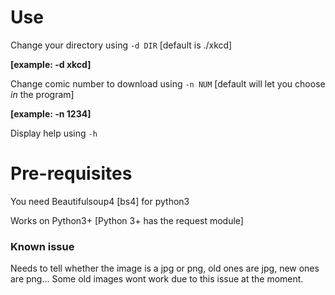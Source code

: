 # Use

Change your directory using `-d DIR` [default is ./xkcd]

**[example: -d xkcd]**


Change comic number to download using `-n NUM` [default will let you choose *in* the program]

**[example: -n 1234]**

Display help using `-h`

# Pre-requisites

You need Beautifulsoup4 [bs4] for python3

Works on Python3+ [Python 3+ has the request module]

### Known issue

Needs to tell whether the image is a jpg or png, old ones are jpg, new ones are png... Some old images wont work due to this issue at the moment.

